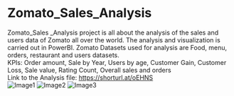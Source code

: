 # Zomato_Sales_Analysis
Zomato_Sales _Analysis project is all about the analysis of the sales and users data of Zomato all over the world. The analysis and visualization is carried out in PowerBI.
Zomato Datasets used for analysis are Food, menu, orders, restaurant and users datasets.</br>
KPIs: Order amount, Sale by Year, Users by age, Customer Gain, Customer Loss, Sale value, Rating Count, Overall sales and orders</br>
Link to the Analysis file: https://shorturl.at/oEHNS </br>
![Image1](https://github.com/DipeanDas/Zomato_Sales_Analysis/assets/114298558/112adc25-7266-4328-830b-a84794a7f5f4)
![Image2](https://github.com/DipeanDas/Zomato_Sales_Analysis/assets/114298558/48b1beb1-b937-479c-a5b1-b7cb3593e4f2)
![Image3](https://github.com/DipeanDas/Zomato_Sales_Analysis/assets/114298558/92d6bfb1-ca27-4e64-b888-ea91e3e06f6b)
